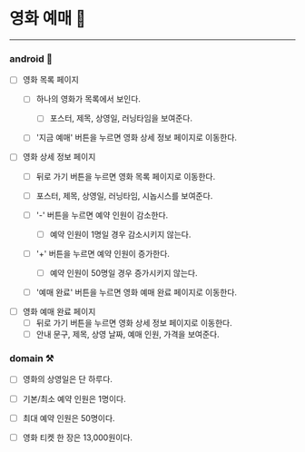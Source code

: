 # 영화 예매️ 🎫
---

### android 🤖

- [ ] 영화 목록 페이지
    - [ ] 하나의 영화가 목록에서 보인다.
      - [ ] 포스터, 제목, 상영일, 러닝타임을 보여준다.
    - [ ] '지금 예매' 버튼을 누르면 영화 상세 정보 페이지로 이동한다.
 

- [ ] 영화 상세 정보 페이지
    - [ ] 뒤로 가기 버튼을 누르면 영화 목록 페이지로 이동한다.
    - [ ] 포스터, 제목, 상영일, 러닝타임, 시놉시스를 보여준다.
    - [ ] '-' 버튼을 누르면 예약 인원이 감소한다.
        - [ ] 예약 인원이 1명일 경우 감소시키지 않는다.
    - [ ] '+' 버튼을 누르면 예약 인원이 증가한다.
        - [ ] 예약 인원이 50명일 경우 증가시키지 않는다.
    - [ ] '예매 완료' 버튼을 누르면 영화 예매 완료 페이지로 이동한다.


- [ ] 영화 예매 완료 페이지
    - [ ] 뒤로 가기 버튼을 누르면 영화 상세 정보 페이지로 이동한다.
    - [ ] 안내 문구, 제목, 상영 날짜, 예매 인원, 가격을 보여준다.

### domain ⚒️

- [ ] 영화의 상영일은 단 하루다.
- [ ] 기본/최소 예약 인원은 1명이다.
- [ ] 최대 예약 인원은 50명이다.
- [ ] 영화 티켓 한 장은 13,000원이다.

